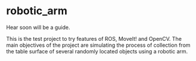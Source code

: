 # robotic_arm

Hear soon will be a guide.

This is the test project to try features of ROS, MoveIt! and OpenCV.
The main objectives of the project are simulating the process of collection from the table surface of several randomly located objects using a robotic arm.
